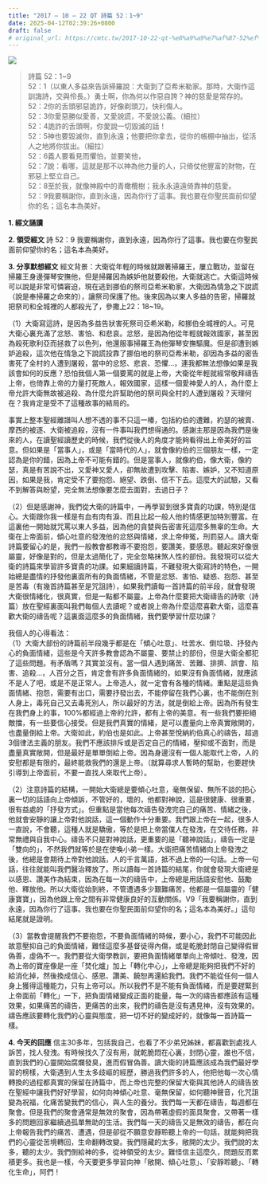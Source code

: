 ```yaml
---
title: "2017 – 10 – 22 QT 詩篇 52：1~9"
date: 2025-04-12T02:39:26+0800
draft: false
# original_url: https://cmtc.tw/2017-10-22-qt-%e8%a9%a9%e7%af%87-52%ef%bc%9a19
---
```


![](/images/qt.jpg)
> 詩篇 52：1\~9  
> 52：1（以東人多益來告訴掃羅說：大衛到了亞希米勒家。那時，大衛作這訓誨詩，交與伶長。）勇士啊，你為何以作惡自誇？神的慈愛是常存的。  
> 52：2你的舌頭邪惡詭詐，好像剃頭刀，快利傷人。  
> 52：3你愛惡勝似愛善，又愛說謊，不愛說公義。（細拉）  
> 52：4詭詐的舌頭啊，你愛說一切毀滅的話！  
> 52：5神也要毀滅你，直到永遠；他要把你拿去，從你的帳棚中抽出，從活人之地將你拔出。（細拉）  
> 52：6義人要看見而懼怕，並要笑他，  
> 52：7說：看哪，這就是那不以神為他力量的人，只倚仗他豐富的財物，在邪惡上堅立自己。  
> 52：8至於我，就像神殿中的青橄欖樹；我永永遠遠倚靠神的慈愛。  
> 52：9我要稱謝你，直到永遠，因為你行了這事。我也要在你聖民面前仰望你的名；這名本為美好。

**1. 經文誦讀**

**2. 領受經文**
詩 52：9 我要稱謝你，直到永遠，因為你行了這事。我也要在你聖民面前仰望你的名；這名本為美好。

**3. 分享默想經文**
經文背景：大衛從年輕的時候就跟著掃羅王，屢立戰功，並留在掃羅王身邊彈琴安撫他，但是掃羅因為嫉妒他就要殺他，大衛就逃亡。大衛這時候可以說是非常可憐窘迫，現在逃到挪伯的祭司亞希米勒家，大衛因為情急之下說謊（說是奉掃羅之命來的），讓祭司保護了他。後來因為以東人多益的告密，掃羅就把祭司和全城裡的人都殺光了，參撒上22：18\~19。

（1）大衛寫這詩，是因為多益告狀害死祭司亞希米勒，和挪伯全城裡的人。可見大衛心裏充滿了忿怒、害怕、和悲哀。忿怒，是因為他從年輕就報效國家，甚至因為殺死歌利亞而拯救了以色列，他還服事掃羅王為他彈琴安撫驅魔。但是卻遭到嫉妒追殺，這次他在情急之下說謊投靠了挪伯地的祭司亞希米勒，卻因為多益的密告害死了全村的人遭到屠殺，當中的忿怒、悲哀、恐懼…，連我都無法想像如果是我該會如何的反應？恐怕我個人第一個要罵的就是上帝，大衛從年輕就經常敬拜禱告上帝，也倚靠上帝的力量打死敵人，報效國家，這樣一個愛神愛人的人，為什麼上帝允許大衛無故被追殺、為什麼允許幫助他的祭司與全村的人遭到屠殺？天理何在？我肯定是受不了這種故事的結局的。

事實上整本聖經離譜叫人想不透的事不只這一椿，包括約伯的遭難，約瑟的被賣、摩西的被逐、大衛被追殺，沒有一件事叫我們想得通的。感謝主那是因為我們是後來的人，在讀聖經讀歷史的時候，我們從後人的角度才能夠看得出上帝美好的旨意。但如果是「當事人」，或是「當時代的人」，就會像約伯的三個朋友一樣，一定認為是你的錯，因為上帝不可能有錯的。但是當事人，就像約伯，像大衛，像約瑟，真是有苦說不出，又愛神又愛人，卻無故遭到攻擊、陷害、嫉妒，又不知道原因，如果是我，肯定受不了要抱怨、絕望、跌倒、信不下去。這麼大的試驗，又看不到解答與盼望，完全無法想像要怎麼去面對，去過日子？

（2）但是感謝神，我們從大衛的詩篇中，一再學習到很多寶貴的功課，特別是信心。大衛跟你我一樣是有血有肉有淚、而且比起一般人他的情感更加特別豐富。在這裏他一開始就咒罵以東人多益，因為他的貪婪與告密害死這麼多無辜的生命。大衛在上帝面前，傾心吐意的發洩他的忿怒與情緒，求上帝伸冤，刑罰惡人。讀大衛詩篇要留心的是，我們一般教會都教導不要抱怨，要讚美，要感恩。聽起來好像很屬靈，好像是對的，但是太過簡化了，完全忽略抹煞人性的部份。我發現可以從大衛的詩篇來學習許多寶貴的功課。如果細讀詩篇，不難發現大衛寫詩的特色，一開始總是盡情的抒發他裏面所有的負面情緒，不管是忿怒、害怕、疑惑、抱怨、甚至是苦毒（有幾首詩篇甚至是咒詛詩），如果我們讀每一首詩篇的前半段，就會發現大衛很情緒化，很真實，但是一點都不屬靈。上帝為什麼要把大衛禱告的詩歌（詩篇）放在聖經裏面叫我們每個人去讀呢？或者說上帝為什麼這麼喜歡大衛，這麼喜歡大衛的禱告呢？這裏面這麼多的負面情緒，我們要學習什麼功課？

我個人的心得看法：  
（1）大衛大部份的詩篇前半段幾乎都是在「傾心吐意」、吐苦水、倒垃圾、抒發內心的負面情緒，這些是今天許多教會認為不屬靈、要禁止的部份，但是大衛全都犯了這些問題。有矛盾嗎？其實並沒有。當一個人遇到痛苦、苦難、排擠、誤會、陷害、追殺…，人百分之百，肯定會有許多負面情緒的，如果沒有負面情緒，就應該不是人了吧，或是不是正常人。上帝造人，就一定會有各種的情緒。重點是這些負面情緒、抱怨，需要有出口，需要抒發出去，不能停留在我們心裏，也不能倒在別人身上，毒死自己又去毒死別人，所以最好的方法，就是倒給上帝。因為所有發生在我們身上的事，100%都經過上帝的允許，都有上帝的美意。有一些我們要拒絕敵擋，有一些要信心接受。但是我們真實的情緒，是可以盡量向上帝真實敞開的，也盡量倒給上帝。大衛如此，約伯也是如此。上帝甚至悅納約伯真心的禱告，超過3個律法主義的朋友。我們不應該排斥或是否定自己的情緒，壓抑或不面對，而是盡量真實敞開，但是最好是單單倒給上帝。因為身邊沒有一個人能取代上帝，人的安慰都是有限的，最終能救我們的還是上帝。（就算尋求人暫時的幫助，也要趕快引導到上帝面前，不要一直找人來取代上帝）。

（2）注意詩篇的結構，一開始大衛總是要傾心吐意，毫無保留、無所不談的把心裏一切的話語向上帝傾訴，不管好的，壞的，他都對神說，這是很健康、很重要，很有益處的「抒發方式」。但重點是當他每次禱告發洩完自己的痛苦、情緒之後，他就會安靜的讓上帝對他說話，這一個動作十分重要。我們跟上帝在一起，很多人一直說，不會聽，這種人就是驕傲，等於是把上帝當僕人在發洩，在交待任務，非常無禮與自我中心。禱告不只是對神說話，更重要的是「聽神說話」，禱告一定是「雙向的」，不然我們就等於是在使喚小弟一樣。大衛把痛苦情緒向上帝發洩之後，他總是會期待上帝對他說話，人的千言萬語，抵不過上帝的一句話。上帝一句話，往往就能叫我們醫治釋放了。所以讀每一首詩篇的結尾，你就會發現大衛總是以感恩、讚美作為結束，因為在每一次的禱告中，上帝總是用話語安慰他、鼓勵他、釋放他。所以大衛從始到終，不管遭遇多少艱難痛苦，他都是一個屬靈的「健康寶寶」，因為他跟上帝之間有非常健康良好的互動關係。V9「我要稱謝你，直到永遠，因為你行了這事。我也要在你聖民面前仰望你的名；這名本為美好。」這句結尾就是證明。

（3）當教會提醒我們不要抱怨，不要負面情緒的時候，要小心，我們不可能因此故意壓抑自己的負面情緒，難怪這麼多基督徒得內傷，或是乾脆封閉自己變得假冒偽善，虛偽不一。我們要從大衛學教訓，要把負面情緒單單向上帝傾吐、發洩，因為上帝的寶座像是一座「焚化爐」加上「轉化中心」，上帝總是能夠把我們不好的給消化掉，然後換成信心、感恩、讚美、饒恕再還給我們。我們不能從任何一個人身上獲得這種能力，只有上帝可以。所以我們不是不能有負面情緒，而是要趕緊到上帝面前「轉化」一下，把負面情緒變成正面的能量，每一次的禱告都應該有這種效果，如果痛苦的禱告，更痛苦的出來，我們的禱告是沒有遇見神，沒有效果的。禱告應該要轉化我們的心靈與態度，把一切不好的變成好的，就像每一首詩篇一樣。

**4. 今天的回應**
信主30多年，包括我自己，也看了不少弟兄姊妹，都喜歡到處找人訴苦，找人發洩。有時候找久了沒有用，就乾脆悶在心裏，封閉心靈，誰也不信，直到我們的心靈開始腐爛發臭，進而假冒偽善。讀大衛的詩篇應該成為我們最好學習的榜樣，大衛遇到人生太多歧嶇的經歷，勝過我們許多的人，他把他每一次心情轉換的過程都真實的保留在詩篇中，而上帝也完整的保留大衛與其他詩人的禱告放在聖經中讓我們好好學習，如何向神傾心吐意、毫無保留，如何聽神聲音，化咒詛變為祝福，化痛苦變我們的信心，與人生的養分。我們每一天都在禱告，每週都在聚會。但是我們的聚會通常是無效的聚會，因為帶著虛假的面具聚會，又帶著一樣多的問題回家繼續過孤單無助的生活。我們每一天的禱告又是無效的禱告，都在向上帝報告我們的痛苦、遭遇，但是卻從不願意安靜聆聽上帝的一句話，就能夠把我們的心靈從苦境轉回，生命翻轉改變。我們隱藏的太多，敞開的太少。我們說的太多，聽的太少。我們倒給神的多，從神領受的太少。難怪信主這麼久，問題反而累積更多。我也是一樣，今天要更多學習向神「敞開、傾心吐意」、「安靜聆聽」、「轉化生命」，阿們！
